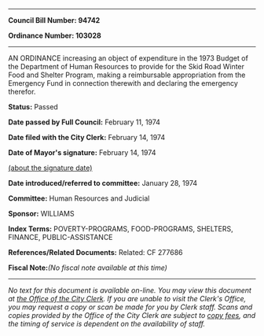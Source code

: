 

********

**Council Bill Number: 94742**
   
**Ordinance Number: 103028**
********

 AN ORDINANCE increasing an object of expenditure in the 1973 Budget of the Department of Human Resources to provide for the Skid Road Winter Food and Shelter Program, making a reimbursable appropriation from the Emergency Fund in connection therewith and declaring the emergency therefor.

**Status:** Passed
   
**Date passed by Full Council:** February 11, 1974
   
**Date filed with the City Clerk:** February 14, 1974
   
**Date of Mayor's signature:** February 14, 1974
   
[(about the signature date)](/~public/approvaldate.htm)
   
   
   
**Date introduced/referred to committee:** January 28, 1974
   
**Committee:** Human Resources and Judicial
   
**Sponsor:** WILLIAMS
   
   
**Index Terms:** POVERTY-PROGRAMS, FOOD-PROGRAMS, SHELTERS, FINANCE, PUBLIC-ASSISTANCE

**References/Related Documents:** Related: CF 277686

**Fiscal Note:**_(No fiscal note available at this time)_
********

_No text for this document is available on-line. You may view this document at [the Office of the City Clerk](http://www.seattle.gov/leg/clerk/contactUs.htm). If you are unable to visit the Clerk's Office, you may request a copy or scan be made for you by Clerk staff. Scans and copies provided by the Office of the City Clerk are subject to [copy fees](http://clerk.seattle.gov/~public/clerkfees.htm), and the timing of service is dependent on the availability of staff._

